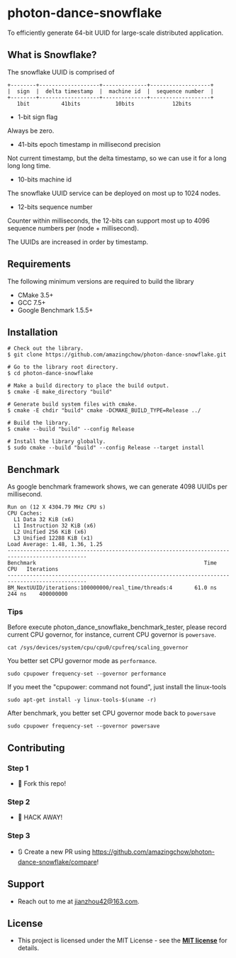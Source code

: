 # photon-dance-snowflake

To efficiently generate 64-bit UUID for large-scale distributed application.

## What is Snowflake?

The snowflake UUID is comprised of

```text
+--------+-------------------+--------------+-------------------+
|  sign  |  delta timestamp  |  machine id  |  sequence number  |
+--------+-------------------+--------------+-------------------+
   1bit          41bits           10bits            12bits
```

* 1-bit sign flag

Always be zero.

* 41-bits epoch timestamp in millisecond precision

Not current timestamp, but the delta timestamp, so we can use it for a long long long time.  

* 10-bits machine id

The snowflake UUID service can be deployed on most up to 1024 nodes.

* 12-bits sequence number

Counter within milliseconds, the 12-bits can support most up to 4096 sequence numbers per (node + millisecond).

The UUIDs are increased in order by timestamp.

## Requirements

The following minimum versions are required to build the library

* CMake 3.5+
* GCC 7.5+
* Google Benchmark 1.5.5+

## Installation

```text
# Check out the library.
$ git clone https://github.com/amazingchow/photon-dance-snowflake.git

# Go to the library root directory.
$ cd photon-dance-snowflake

# Make a build directory to place the build output.
$ cmake -E make_directory "build"

# Generate build system files with cmake.
$ cmake -E chdir "build" cmake -DCMAKE_BUILD_TYPE=Release ../

# Build the library.
$ cmake --build "build" --config Release

# Install the library globally.
$ sudo cmake --build "build" --config Release --target install
```

## Benchmark

As google benchmark framework shows, we can generate 4098 UUIDs per millisecond.

```text
Run on (12 X 4304.79 MHz CPU s)
CPU Caches:
  L1 Data 32 KiB (x6)
  L1 Instruction 32 KiB (x6)
  L2 Unified 256 KiB (x6)
  L3 Unified 12288 KiB (x1)
Load Average: 1.48, 1.36, 1.25
-----------------------------------------------------------------------------------------------
Benchmark                                                     Time             CPU   Iterations
-----------------------------------------------------------------------------------------------
BM_NextUUID/iterations:100000000/real_time/threads:4       61.0 ns          244 ns    400000000
```

### Tips

Before execute photon_dance_snowflake_benchmark_tester, please record current CPU governor, for instance, current CPU governor is ``powersave``.

```
cat /sys/devices/system/cpu/cpu0/cpufreq/scaling_governor
```

You better set CPU governor mode as ``performance``.

```shell
sudo cpupower frequency-set --governor performance
```

If you meet the "cpupower: command not found", just install the linux-tools

```shell
sudo apt-get install -y linux-tools-$(uname -r)
```

After benchmark, you better set CPU governor mode back to ``powersave``

```shell
sudo cpupower frequency-set --governor powersave
```

## Contributing

### Step 1

* 🍴 Fork this repo!

### Step 2

* 🔨 HACK AWAY!

### Step 3

* 🔃 Create a new PR using https://github.com/amazingchow/photon-dance-snowflake/compare!

## Support

* Reach out to me at <jianzhou42@163.com>.

## License

* This project is licensed under the MIT License - see the **[MIT license](http://opensource.org/licenses/mit-license.php)** for details.
